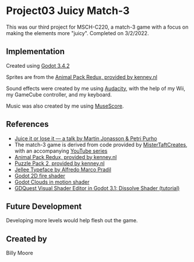 # Project03 Juicy Match-3

This was our third project for MSCH-C220, a match-3 game with a focus on making the elements more "juicy". Completed on 3/2/2022.

## Implementation

Created using [Godot 3.4.2](https://godotengine.org/download)

Sprites are from the [Animal Pack Redux, provided by kenney.nl](https://kenney.nl/assets/animal-pack-redux)

Sound effects were created by me using [Audacity](https://www.audacityteam.org/), with the help of my Wii, my GameCube controller, and my keyboard.

Music was also created by me using [MuseScore](https://musescore.com/).

## References
 * [Juice it or lose it — a talk by Martin Jonasson & Petri Purho](https://www.youtube.com/watch?v=Fy0aCDmgnxg)
 * The match-3 game is derived from code provided by [MisterTaftCreates](https://github.com/mistertaftcreates/Godot_match_3), with an accompanying [YouTube series](https://www.youtube.com/playlist?list=PL4vbr3u7UKWqwQlvwvgNcgDL1p_3hcNn2)
 * [Animal Pack Redux, provided by kenney.nl](https://kenney.nl/assets/animal-pack-redux)
 * [Puzzle Pack 2, provided by kenney.nl](https://kenney.nl/assets/puzzle-pack-2)
 * [Jellee Typeface by Alfredo Marco Pradil](https://fontlibrary.org/en/font/jellee-typeface)
 * [Godot 2D fire shader](https://godotshaders.com/shader/2d-fire/)
 * [Godot Clouds in motion shader](https://godotshaders.com/shader/clouds-in-motion/)
 * [GDQuest Visual Shader Editor in Godot 3.1: Dissolve Shader (tutorial)](https://www.youtube.com/watch?v=sf_Dc4ew3eM)

## Future Development
Developing more levels would help flesh out the game.

## Created by
Billy Moore
